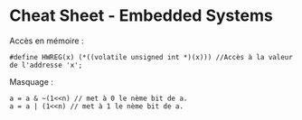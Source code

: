 # Cheat Sheet - Embedded Systems


Accès en mémoire :
```
#define HWREG(x) (*((volatile unsigned int *)(x))) //Accès à la valeur de l'addresse 'x';
```

Masquage :
```
a = a & ~(1<<n) // met à 0 le nème bit de a.
a = a | (1<<n) // met à 1 le nème bit de a.
```